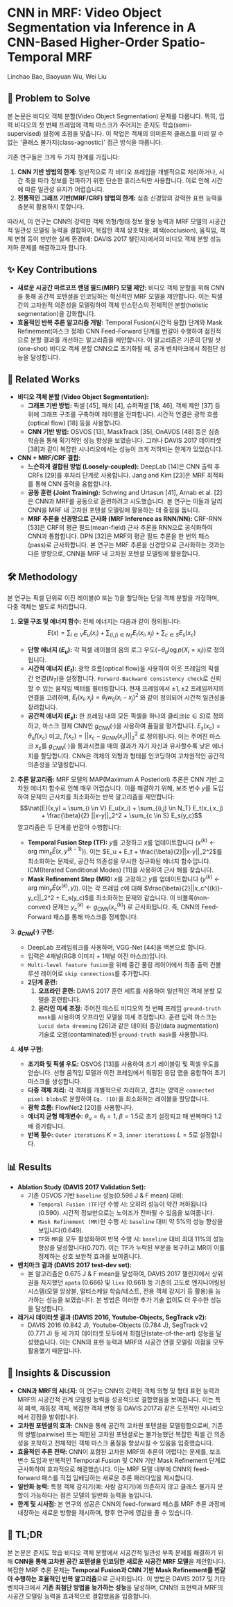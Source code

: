 # CNN in MRF: Video Object Segmentation via Inference in A CNN-Based Higher-Order Spatio-Temporal MRF

Linchao Bao, Baoyuan Wu, Wei Liu

## 🧩 Problem to Solve

본 논문은 비디오 객체 분할(Video Object Segmentation) 문제를 다룹니다. 특히, 입력 비디오의 첫 번째 프레임에 객체 마스크가 주어지는 준지도 학습(semi-supervised) 설정에 초점을 맞춥니다. 이 작업은 객체의 의미론적 클래스를 미리 알 수 없는 '클래스 불가지(class-agnostic)' 접근 방식을 따릅니다.

기존 연구들은 크게 두 가지 한계를 가집니다:

1. **CNN 기반 방법의 한계:** 일반적으로 각 비디오 프레임을 개별적으로 처리하거나, 시간 축을 따라 정보를 전파하기 위한 단순한 휴리스틱만 사용합니다. 이로 인해 시간에 따른 일관성 유지가 어렵습니다.
2. **전통적인 그래프 기반(MRF/CRF) 방법의 한계:** 심층 신경망의 강력한 표현 능력을 충분히 활용하지 못합니다.

따라서, 이 연구는 CNN의 강력한 객체 외형/형태 정보 활용 능력과 MRF 모델의 시공간적 일관성 모델링 능력을 결합하여, 복잡한 객체 상호작용, 폐색(occlusion), 움직임, 객체 변형 등이 빈번한 실제 환경(예: DAVIS 2017 챌린지)에서의 비디오 객체 분할 성능 저하 문제를 해결하고자 합니다.

## ✨ Key Contributions

- **새로운 시공간 마르코프 랜덤 필드(MRF) 모델 제안:** 비디오 객체 분할을 위해 CNN을 통해 공간적 포텐셜을 인코딩하는 혁신적인 MRF 모델을 제안합니다. 이는 픽셀 간의 고차원적 의존성을 모델링하여 객체 인스턴스의 전체적인 분할(holistic segmentation)을 강화합니다.
- **효율적인 반복 추론 알고리즘 개발:** Temporal Fusion(시간적 융합) 단계와 Mask Refinement(마스크 정제) CNN Feed-Forward 단계를 번갈아 수행하여 점진적으로 분할 결과를 개선하는 알고리즘을 제안합니다. 이 알고리즘은 기존의 단일 샷(one-shot) 비디오 객체 분할 CNN으로 초기화될 때, 공개 벤치마크에서 최첨단 성능을 달성합니다.

## 📎 Related Works

- **비디오 객체 분할 (Video Object Segmentation):**
  - **그래프 기반 방법:** 픽셀 [45], 패치 [4], 슈퍼픽셀 [18, 46], 객체 제안 [37] 등 위에 그래프 구조를 구축하여 레이블을 전파합니다. 시간적 연결은 광학 흐름(optical flow) [18] 등을 사용합니다.
  - **CNN 기반 방법:** OSVOS [13], MaskTrack [35], OnAVOS [48] 등은 심층 학습을 통해 획기적인 성능 향상을 보였습니다. 그러나 DAVIS 2017 데이터셋 [38]과 같이 복잡한 시나리오에서는 성능이 크게 저하되는 한계가 있었습니다.
- **CNN + MRF/CRF 결합:**
  - **느슨하게 결합된 방법 (Loosely-coupled):** DeepLab [14]은 CNN 출력 후 CRFs [29]를 후처리 단계로 사용합니다. Jang and Kim [23]은 MRF 최적화를 통해 CNN 출력을 융합합니다.
  - **공동 훈련 (Joint Training):** Schwing and Urtasun [41], Arnab et al. [2]은 CNN과 MRF를 공동으로 훈련하려고 시도했습니다. 본 연구는 이들과 달리 CNN을 MRF 내 고차원 포텐셜 모델링에 활용하는 데 중점을 둡니다.
  - **MRF 추론을 신경망으로 근사화 (MRF Inference as RNN/NN):** CRF-RNN [53]은 CRF의 평균 필드(mean-field) 근사 추론을 RNN으로 공식화하여 CNN과 통합합니다. DPN [32]은 MRF의 평균 필드 추론을 한 번의 패스(pass)로 근사화합니다. 본 연구는 MRF 추론을 신경망으로 근사화하는 것과는 다른 방향으로, CNN을 MRF 내 고차원 포텐셜 모델링에 활용합니다.

## 🛠️ Methodology

본 연구는 픽셀 단위로 이진 레이블(0 또는 1)을 할당하는 단일 객체 분할을 가정하며, 다중 객체는 별도로 처리합니다.

1. **모델 구조 및 에너지 함수:**
   전체 에너지는 다음과 같이 정의됩니다:
   $$E(x) = \sum_{i \in V} E_u(x_i) + \sum_{(i,j) \in N_T} E_t(x_i,x_j) + \sum_{c \in S} E_s(x_c)$$

   - **단항 에너지 ($E_u$):** 각 픽셀 레이블의 음의 로그 우도($-\theta_u \log p(X_i=x_i)$)로 정의됩니다.
   - **시간적 에너지 ($E_t$):** 광학 흐름(optical flow)을 사용하여 이웃 프레임의 픽셀 간 연결($N_T$)을 설정합니다. `Forward-Backward consistency check`로 신뢰할 수 있는 움직임 벡터를 필터링합니다. 현재 프레임에서 $\pm 1, \pm 2$ 프레임까지의 연결을 고려하며, $E_t(x_i,x_j) = \theta_t w_{ij} (x_i-x_j)^2$ 와 같이 정의되어 시간적 일관성을 장려합니다.
   - **공간적 에너지 ($E_s$):** 한 프레임 내의 모든 픽셀을 하나의 클리크($c \in S$)로 정의하고, 마스크 정제 CNN인 $g_{CNN}(\cdot)$을 사용하여 품질을 평가합니다. $E_s(x_c) = \theta_s f(x_c)$ 이고, $f(x_c) = ||x_c - g_{CNN}(x_c)||_2^2$ 로 정의됩니다. 이는 주어진 마스크 $x_c$를 $g_{CNN}(\cdot)$을 통과시켰을 때의 결과가 자기 자신과 유사할수록 낮은 에너지를 할당합니다. CNN은 객체의 외형과 형태를 인코딩하여 고차원적인 공간적 의존성을 모델링합니다.

2. **추론 알고리즘:**
   MRF 모델의 MAP(Maximum A Posteriori) 추론은 CNN 기반 고차원 에너지 함수로 인해 매우 어렵습니다. 이를 해결하기 위해, 보조 변수 $y$를 도입하여 문제의 근사치를 최소화하는 반복 알고리즘을 제안합니다:
   $$\hat{E}(x,y) = \sum_{i \in V} E_u(x_i) + \sum_{(i,j) \in N_T} E_t(x_i,x_j) + \frac{\beta}{2} ||x-y||_2^2 + \sum_{c \in S} E_s(y_c)$$
   알고리즘은 두 단계를 번갈아 수행합니다:

   - **Temporal Fusion Step (TF):** $y$를 고정하고 $x$를 업데이트합니다 ($x^{(k)} \leftarrow \text{arg min}_x \hat{E}(x,y^{(k-1)})$). 이는 $E_u + E_t + \frac{\beta}{2}||x-y||_2^2$를 최소화하는 문제로, 공간적 의존성을 무시한 정규화된 에너지 함수입니다. ICM(Iterated Conditional Modes) [11]을 사용하여 근사 해를 찾습니다.
   - **Mask Refinement Step (MR):** $x$를 고정하고 $y$를 업데이트합니다 ($y^{(k)} \leftarrow \text{arg min}_y \hat{E}(x^{(k)},y)$). 이는 각 프레임 $c$에 대해 $\frac{\beta}{2}||x_c^{(k)}-y_c||_2^2 + E_s(y_c)$를 최소화하는 문제와 같습니다. 이 비볼록(non-convex) 문제는 $y_c^{(k)} \leftarrow g_{CNN}(x_c^{(k)})$ 로 근사화됩니다. 즉, CNN의 Feed-Forward 패스를 통해 마스크를 정제합니다.

3. **$g_{CNN}(\cdot)$ 구현:**

   - DeepLab 프레임워크를 사용하며, VGG-Net [44]을 백본으로 합니다.
   - 입력은 4채널(RGB 이미지 + 1채널 이진 마스크)입니다.
   - `Multi-level feature fusion`을 위해 중간 풀링 레이어에서 최종 출력 컨볼루션 레이어로 `skip connections`를 추가합니다.
   - **2단계 훈련:**
     1. **오프라인 훈련:** DAVIS 2017 훈련 세트를 사용하여 일반적인 객체 분할 모델을 훈련합니다.
     2. **온라인 미세 조정:** 주어진 테스트 비디오의 첫 번째 프레임 `ground-truth mask`를 사용하여 오프라인 모델을 미세 조정합니다. 훈련 입력 마스크는 `Lucid data dreaming` [26]과 같은 데이터 증강(data augmentation) 기술로 오염(contaminated)된 `ground-truth mask`를 사용합니다.

4. **세부 구현:**
   - **초기화 및 픽셀 우도:** OSVOS [13]를 사용하여 초기 레이블링 및 픽셀 우도를 얻습니다. 선형 움직임 모델과 이전 프레임에서 워핑된 응답 맵을 융합하여 초기 마스크를 생성합니다.
   - **다중 객체 처리:** 각 객체를 개별적으로 처리하고, 겹치는 영역은 `connected pixel blobs`로 분할하여 `Eq. (10)`을 최소화하는 레이블을 할당합니다.
   - **광학 흐름:** FlowNet2 [20]를 사용합니다.
   - **에너지 균형 매개변수:** $\theta_u = \theta_t = 1$, $\beta = 1.5$로 초기 설정되고 매 반복마다 $1.2$배 증가합니다.
   - **반복 횟수:** `Outer iterations` $K=3$, `inner iterations` $L=5$로 설정합니다.

## 📊 Results

- **Ablation Study (DAVIS 2017 Validation Set):**
  - 기존 OSVOS 기반 `baseline` 성능(0.596 J & F mean) 대비:
    - `Temporal Fusion (TF)`만 수행 시: 오히려 성능이 약간 저하됩니다(0.590). 시간적 정보만으로는 노이즈가 전파될 수 있음을 보여줍니다.
    - `Mask Refinement (MR)`만 수행 시: `baseline` 대비 약 5%의 성능 향상을 보입니다(0.649).
    - `TF`와 `MR`을 모두 활성화하여 반복 수행 시: `baseline` 대비 최대 11%의 성능 향상을 달성합니다(0.707). 이는 TF가 누락된 부분을 복구하고 MR이 이를 정제하는 상호 보완적 효과를 보여줍니다.
- **벤치마크 결과 (DAVIS 2017 test-dev set):**
  - 본 알고리즘은 0.675 J & F mean을 달성하여, DAVIS 2017 챌린지에서 상위권을 차지했던 `apata` (0.666) 및 `lixx` (0.661) 등 기존의 고도로 엔지니어링된 시스템(모델 앙상블, 멀티스케일 학습/테스트, 전용 객체 감지기 등 활용)을 능가하는 성능을 보였습니다. 본 방법은 이러한 추가 기술 없이도 더 우수한 성능을 달성합니다.
- **레거시 데이터셋 결과 (DAVIS 2016, Youtube-Objects, SegTrack v2):**
  - DAVIS 2016 (0.842 J), Youtube-Objects (0.784 J), SegTrack v2 (0.771 J) 등 세 가지 데이터셋 모두에서 최첨단(state-of-the-art) 성능을 달성했습니다. 이는 CNN의 표현 능력과 MRF의 시공간 연결 모델링 이점을 모두 활용했기 때문입니다.

## 🧠 Insights & Discussion

- **CNN과 MRF의 시너지:** 이 연구는 CNN의 강력한 객체 외형 및 형태 표현 능력과 MRF의 시공간적 관계 모델링 능력을 성공적으로 결합했음을 보여줍니다. 이는 특히 폐색, 재등장 객체, 복잡한 객체 변형 등 DAVIS 2017과 같은 도전적인 시나리오에서 강점을 발휘합니다.
- **고차원 포텐셜의 효과:** CNN을 통해 공간적 고차원 포텐셜을 모델링함으로써, 기존의 쌍별(pairwise) 또는 제한된 고차원 포텐셜로는 불가능했던 복잡한 픽셀 간 의존성을 포착하고 전체적인 객체 마스크 품질을 향상시킬 수 있음을 입증했습니다.
- **효율적인 추론 전략:** CNN이 포함된 고차원 MRF의 추론이 어렵다는 문제를, 보조 변수 도입과 반복적인 Temporal Fusion 및 CNN 기반 Mask Refinement 단계로 근사화하여 효과적으로 해결했습니다. 이는 MRF 모델 내부에 CNN의 feed-forward 패스를 직접 임베딩하는 새로운 추론 패러다임을 제시합니다.
- **일반화 능력:** 특정 객체 감지기(예: 사람 감지기)에 의존하지 않고 클래스 불가지 분할이 가능하다는 점은 모델의 일반화 능력을 높입니다.
- **한계 및 시사점:** 본 연구의 성공은 CNN의 feed-forward 패스를 MRF 추론 과정에 내장하는 새로운 방향을 제시하며, 향후 연구에 영감을 줄 수 있습니다.

## 📌 TL;DR

본 논문은 준지도 학습 비디오 객체 분할에서 시공간적 일관성 부족 문제를 해결하기 위해 **CNN을 통해 고차원 공간 포텐셜을 인코딩한 새로운 시공간 MRF 모델**을 제안합니다. 복잡한 MRF 추론 문제는 **Temporal Fusion과 CNN 기반 Mask Refinement를 번갈아 수행하는 효율적인 반복 알고리즘**으로 근사화됩니다. 이 방법은 DAVIS 2017 및 기타 벤치마크에서 **기존 최첨단 방법을 능가하는 성능**을 달성하며, CNN의 표현력과 MRF의 시공간 모델링 능력을 효과적으로 결합했음을 입증합니다.
